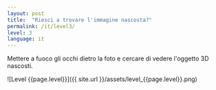 ```yaml
---
layout: post
title:  "Riesci a trovare l'immagine nascosta?"
permalink: /it/level3/
level: 3
language: it
---
```

Mettere a fuoco gli occhi dietro la foto e cercare di vedere l'oggetto 3D nascosti.

![Level {{page.level}}]({{ site.url }}/assets/level_{{page.level}}.png)